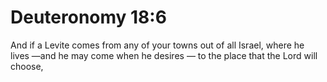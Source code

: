 # Deuteronomy 18:6

And if a Levite comes from any of your towns out of all Israel, where he lives —and he may come when he desires — to the place that the Lord will choose,
